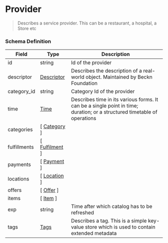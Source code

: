 Provider
===
>Describes a service provider. This can be a restaurant, a hospital, a Store etc

### Schema Definition

|**Field**|**Type**|**Description**|
|---------|--------|---------------|
|id|string|Id of the provider
|descriptor|[Descriptor](/Core/01_Transaction%20Layer%20Specification/Latest/Schema%20Reference/descriptor)|Describes the description of a real-world object. Maintained by Beckn Foundation
|category_id|string|Category Id of the provider
|time|[Time](/Core/01_Transaction%20Layer%20Specification/Latest/Schema%20Reference/time)|Describes time in its various forms. It can be a single point in time; duration; or a structured timetable of operations
|categories|[ [Category](/Core/01_Transaction%20Layer%20Specification/Latest/Schema%20Reference/category) ]|
|fulfillments|[ [Fulfilment](/Core/01_Transaction%20Layer%20Specification/Latest/Schema%20Reference/fulfilment) ]|
|payments|[ [Payment](/Core/01_Transaction%20Layer%20Specification/Latest/Schema%20Reference/payment) ]|
|locations|[ [Location](/Core/01_Transaction%20Layer%20Specification/Latest/Schema%20Reference/location) ]|
|offers|[ [Offer](/Core/01_Transaction%20Layer%20Specification/Latest/Schema%20Reference/offer) ]|
|items|[ [Item](/Core/01_Transaction%20Layer%20Specification/Latest/Schema%20Reference/item) ]|
|exp|string|Time after which catalog has to be refreshed
|tags|[Tags](/Core/01_Transaction%20Layer%20Specification/Latest/Schema%20Reference/tags)|Describes a tag. This is a simple key-value store which is used to contain extended metadata
